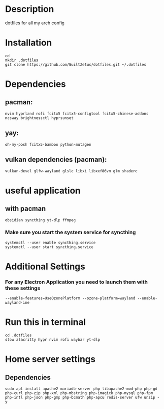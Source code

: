 # Description
dotfiles for all my arch config 

# Installation
```
cd
mkdir .dotfiles
git clone https://github.com/GuiltZetus/dotfiles.git ~/.dotfiles
```
# Dependencies
## pacman:
```
nvim hyprland rofi fcitx5 fcitx5-configtool fcitx5-chinese-addons ncsway brightnessctl hyprsunset 
```
## yay:
```
oh-my-posh fcitx5-bamboo python-mutagen
```
## vulkan dependencies (pacman):
```
vulkan-devel glfw-wayland glslc libxi libxxf86vm glm shaderc
```
# useful application
## with pacman
```
obsidian syncthing yt-dlp ffmpeg
```
### Make sure you start the system service for syncthing
```
systemctl --user enable syncthing.service
systemctl --user start syncthing.service
```
# Additional Settings
### For any Electron Application you need to launch them with these settings 
```
--enable-features=UseOzonePlatform --ozone-platform=wayland --enable-wayland-ime
```

# Run this in terminal 
```
cd .dotfiles
stow alacritty hypr nvim rofi waybar yt-dlp
```


# Home server settings
## Dependencies
```
sudo apt install apache2 mariadb-server php libapache2-mod-php php-gd php-curl php-zip php-xml php-mbstring php-imagick php-mysql php-fpm php-intl php-json php-gmp php-bcmath php-apcu redis-server ufw unzip -y 
```
